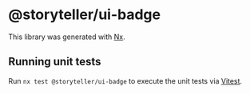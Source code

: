 # @storyteller/ui-badge

This library was generated with [Nx](https://nx.dev).

## Running unit tests

Run `nx test @storyteller/ui-badge` to execute the unit tests via [Vitest](https://vitest.dev/).
